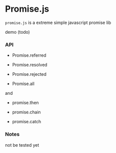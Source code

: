 Promise.js
===

`promise.js` is a extreme simple javascript promise lib

demo (todo)


### API

- Promise.referred

- Promise.resolved

- Promise.rejected

- Promise.all

and

- promise.then

- promise.chain

- promise.catch


### Notes

not be tested yet
